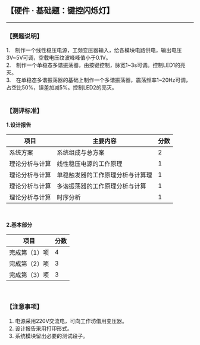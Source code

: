 ## 【硬件 · 基础题：键控闪烁灯】

---
### 【赛题说明】  
1.&emsp;制作一个线性稳压电源，工频变压器输入，给各模块电路供电，输出电压3V~5V可调，空载电压纹波峰峰值小于0.1V。  
2.&emsp;制作一个单稳态多谐振荡器，由按键控制，脉宽1~3s可调。控制LED1的亮灭。  
3.&emsp;在单稳态多谐振荡器的基础上制作一个多谐振荡器，震荡频率1~20Hz可调，占空比50%，误差加减5%。控制LED2的亮灭。   
<br />  
  
### 【测评标准】
**1.设计报告**  

项目 | 主要内容 | 分数
---|---|---
系统方案 | 系统组成与总方案 |  2
理论分析与计算 | 线性稳压电源的工作原理 | 1
理论分析与计算 | 单稳触发器的工作原理分析与计算理 | 1
理论分析与计算 | 多谐振荡器的工作原理分析与计算 | 1
理论分析与计算 | 时序分析 | 1  
</br>  

**2.基本部分**  

项目 | 分数
---|---
完成第（1）项 | 4
完成第（2）项 | 3
完成第（3）项 | 3
<br />
  
### 【注意事项】
1. 电源采用220V交流电，可向工作坊借用变压器。  
2. 设计报告采用打印形式。  
3. 系统模块留出必要的测试段子。  
